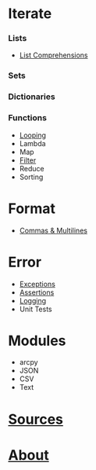 # Iterate

### Lists
- [List Comprehensions](./listComprehensions.html)

### Sets

### Dictionaries

### Functions
- [Looping](./looping.html)
- Lambda
- Map
- [Filter](./filter.hmtl)
- Reduce
- Sorting

# Format
- [Commas & Multilines](./commasMultiline.html)
	
# Error
- [Exceptions](./exceptions.html)
- [Assertions](./assertions.html)
- [Logging](./logging.html)
- Unit Tests

# Modules
- arcpy
- JSON
- CSV
- Text

# [Sources](./sources.html)
# [About](./about.html)
